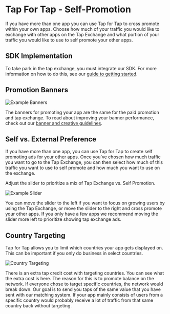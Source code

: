 # Tap For Tap - Self-Promotion

If you have more than one app you can use Tap for Tap to cross promote within your own apps. Choose how much of your traffic you would like to exchange with other apps on the Tap Exchange and what portion of your traffic you would like to use to self promote your other apps.

## SDK Implementation

To take park in the tap exchange, you must integrate our SDK. For more information on how to do this, see our [guide to getting started](GettingStarted).

## Promotion Banners

![Example Banners](https://raw.github.com/tapfortap/Documentation/master/images/generated.png)

The banners for promoting your app are the same for the paid promotion and tap exchange.  To read about improving your banner performance, check out our [banner and creative guidelines](CreativeGuidelines).

## Self vs. External Preference

If you have more than one app, you can use Tap for Tap to create self promoting ads for your other apps. Once you’ve chosen how much traffic you want to go to the Tap Exchange, you can then select how much of this traffic you want to use to self promote and how much you want to use on the exchange.

Adjust the slider to prioritize a mix of Tap Exchange vs. Self Promotion.

![Example Slider](https://raw.github.com/tapfortap/Documentation/master/images/slider-self.png)

You can move the slider to the left if you want to focus on growing users by using the Tap Exchange, or move the slider to the right and cross promote your other apps. If you only have a few apps we recommend moving the slider more left to prioritize showing tap exchange ads.

## Country Targeting

Tap for Tap allows you to limit which countries your app gets displayed on.  This can be important if you only do business in select countries.

![Country Targeting](https://raw.github.com/tapfortap/Documentation/master/images/world-target.png)

There is an extra tap credit cost with targeting countries. You can see what the extra cost is here.  The reason for this is to promote balance on the network.  If everyone chose to target specific countries, the network would break down. Our goal is to send you taps of the same value that you have sent with our matching system. If your app mainly consists of users from a specific country would probably receive a lot of traffic from that same country back without targeting.
